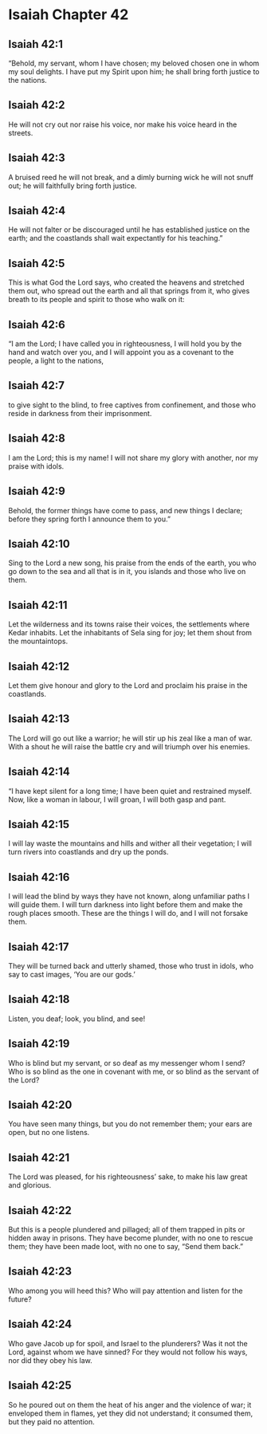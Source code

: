# Isaiah Chapter 42

## Isaiah 42:1

“Behold, my servant, whom I have chosen; my beloved chosen one in whom my soul delights. I have put my Spirit upon him; he shall bring forth justice to the nations.

## Isaiah 42:2

He will not cry out nor raise his voice, nor make his voice heard in the streets.

## Isaiah 42:3

A bruised reed he will not break, and a dimly burning wick he will not snuff out; he will faithfully bring forth justice.

## Isaiah 42:4

He will not falter or be discouraged until he has established justice on the earth; and the coastlands shall wait expectantly for his teaching.”

## Isaiah 42:5

This is what God the Lord says, who created the heavens and stretched them out, who spread out the earth and all that springs from it, who gives breath to its people and spirit to those who walk on it:

## Isaiah 42:6

“I am the Lord; I have called you in righteousness, I will hold you by the hand and watch over you, and I will appoint you as a covenant to the people, a light to the nations,

## Isaiah 42:7

to give sight to the blind, to free captives from confinement, and those who reside in darkness from their imprisonment.

## Isaiah 42:8

I am the Lord; this is my name! I will not share my glory with another, nor my praise with idols.

## Isaiah 42:9

Behold, the former things have come to pass, and new things I declare; before they spring forth I announce them to you.”

## Isaiah 42:10

Sing to the Lord a new song, his praise from the ends of the earth, you who go down to the sea and all that is in it, you islands and those who live on them.

## Isaiah 42:11

Let the wilderness and its towns raise their voices, the settlements where Kedar inhabits. Let the inhabitants of Sela sing for joy; let them shout from the mountaintops.

## Isaiah 42:12

Let them give honour and glory to the Lord and proclaim his praise in the coastlands.

## Isaiah 42:13

The Lord will go out like a warrior; he will stir up his zeal like a man of war. With a shout he will raise the battle cry and will triumph over his enemies.

## Isaiah 42:14

“I have kept silent for a long time; I have been quiet and restrained myself. Now, like a woman in labour, I will groan, I will both gasp and pant.

## Isaiah 42:15

I will lay waste the mountains and hills and wither all their vegetation; I will turn rivers into coastlands and dry up the ponds.

## Isaiah 42:16

I will lead the blind by ways they have not known, along unfamiliar paths I will guide them. I will turn darkness into light before them and make the rough places smooth. These are the things I will do, and I will not forsake them.

## Isaiah 42:17

They will be turned back and utterly shamed, those who trust in idols, who say to cast images, ‘You are our gods.’

## Isaiah 42:18

Listen, you deaf; look, you blind, and see!

## Isaiah 42:19

Who is blind but my servant, or so deaf as my messenger whom I send? Who is so blind as the one in covenant with me, or so blind as the servant of the Lord?

## Isaiah 42:20

You have seen many things, but you do not remember them; your ears are open, but no one listens.

## Isaiah 42:21

The Lord was pleased, for his righteousness’ sake, to make his law great and glorious.

## Isaiah 42:22

But this is a people plundered and pillaged; all of them trapped in pits or hidden away in prisons. They have become plunder, with no one to rescue them; they have been made loot, with no one to say, “Send them back.”

## Isaiah 42:23

Who among you will heed this? Who will pay attention and listen for the future?

## Isaiah 42:24

Who gave Jacob up for spoil, and Israel to the plunderers? Was it not the Lord, against whom we have sinned? For they would not follow his ways, nor did they obey his law.

## Isaiah 42:25

So he poured out on them the heat of his anger and the violence of war; it enveloped them in flames, yet they did not understand; it consumed them, but they paid no attention.

